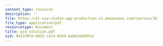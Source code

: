 ```yaml
---
content_type: resource
description: ''
file: https://ol-ocw-studio-app-production.s3.amazonaws.com/courses/16-13-aerodynamics-of-viscous-fluids-fall-2003/9422f07eb825caf495b4bab63eb997a1_ps4_solution.pdf
file_type: application/pdf
resourcetype: Document
title: ps4_solution.pdf
uid: 9422f07e-b825-caf4-95b4-bab63eb997a1
---
```

